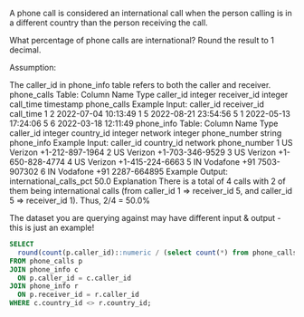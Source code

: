 A phone call is considered an international call when the person calling is in a different country than the person receiving the call.

What percentage of phone calls are international? Round the result to 1 decimal.

Assumption:

The caller_id in phone_info table refers to both the caller and receiver.
phone_calls Table:
Column Name	Type
caller_id	integer
receiver_id	integer
call_time	timestamp
phone_calls Example Input:
caller_id	receiver_id	call_time
1	2	2022-07-04 10:13:49
1	5	2022-08-21 23:54:56
5	1	2022-05-13 17:24:06
5	6	2022-03-18 12:11:49
phone_info Table:
Column Name	Type
caller_id	integer
country_id	integer
network	integer
phone_number	string
phone_info Example Input:
caller_id	country_id	network	phone_number
1	US	Verizon	+1-212-897-1964
2	US	Verizon	+1-703-346-9529
3	US	Verizon	+1-650-828-4774
4	US	Verizon	+1-415-224-6663
5	IN	Vodafone	+91 7503-907302
6	IN	Vodafone	+91 2287-664895
Example Output:
international_calls_pct
50.0
Explanation
There is a total of 4 calls with 2 of them being international calls (from caller_id 1 => receiver_id 5, and caller_id 5 => receiver_id 1). Thus, 2/4 = 50.0%

The dataset you are querying against may have different input & output - this is just an example!


```sql
SELECT
  round(count(p.caller_id)::numeric / (select count(*) from phone_calls) * 100, 1) as international_calls_pct
FROM phone_calls p
JOIN phone_info c
  ON p.caller_id = c.caller_id
JOIN phone_info r
  ON p.receiver_id = r.caller_id
WHERE c.country_id <> r.country_id;
```